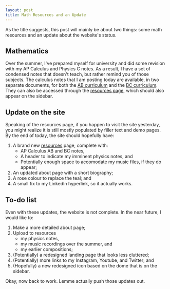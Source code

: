 ```yaml
---
layout: post
title: Math Resources and an Update
---
```


As the title suggests, this post will mainly be about two things: some math resources and an update about the website's status.

## Mathematics

Over the summer, I've prepared myself for university and did some revision with my AP Calculus and Physics C notes. As a result, I have a set of condensed notes that doesn't teach, but rather remind you of those subjects. The calculus notes that I am posting today are available, in two separate documents, for both the [AB curriculum](/files/CalcAB.pdf) and the [BC curriculum](/files/CalcBC.pdf). They can also be accessed through the [resources page](/resources), which should also appear on the sidebar.

## Update on the site

Speaking of the resources page, if you happen to visit the site yesterday, you might realize it is still mostly populated by filler text and demo pages. By the end of today, the site should hopefully have:

1. A brand new [resources](/resources) page, complete with:
    * AP Calculus AB and BC notes,
    * A header to indicate my imminent physics notes, and
    * Potentially enough space to accomodate my music files, if they do appear;
2. An updated about page with a short biography;
3. A rose colour to replace the teal; and
4. A small fix to my LinkedIn hyperlink, so it actually works.

## To-do list

Even with these updates, the website is not complete. In the near future, I would like to:
1. Make a more detailed about page;
2. Upload to resources
    * my physics notes,
    * my music recordings over the summer, and
    * my earlier compositions;
3. (Potentially) a redesigned landing page that looks less cluttered;
4. (Potentially) more links to my Instagram, Youtube, and Twitter; and
5. (Hopefully) a new redesigned icon based on the dome that is on the sidebar.

Okay, now back to work. Lemme actually push those updates out.
